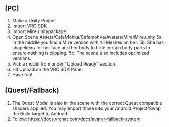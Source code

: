 ## (PC)

1. Make a Unity Project
2. Import VRC SDK
3. Import Mire.unitypackage
4. Open Scene Assets/CafeMohka/Cafemohka/Avatars/Mire/Mire.unity
   5a. In the middle you find a Mire version with all Meshes on her.
   5b. She has shapekeys for her face and her body to hide certain body parts to ensure nothing is clipping.
   5c. The scene also includes optimized versions.
5. Pick a model from under "Upload Ready" section.
6. Hit Upload on the VRC SDK Panel.
7. Have fun!

## (Quest/Fallback)

1. The Quest Model is also in the scene with the correct Quest compatible shaders applied. You may import those into your Android Project/Swap the Build target to Android.
2. Follow: https://docs.vrchat.com/docs/avatar-fallback-system
